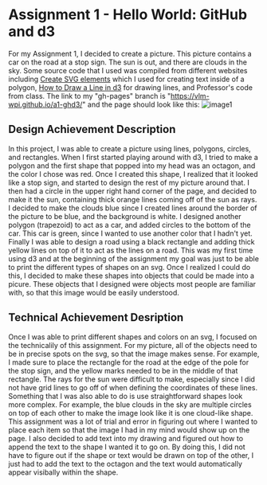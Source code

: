 Assignment 1 - Hello World: GitHub and d3  
===

For my Assignment 1, I decided to create a picture. This picture contains a car on the road at a stop sign. The sun is out, and there are clouds in the sky. Some source code that I used was compiled from different websites including [Create SVG elements](https://www.tutorialsteacher.com/d3js/create-svg-elements-in-d3js#:~:text=var%20svg%20%3D%20d3.select%20%28%22body%22%29.append%20%28%22svg%22%29.attr%20%28%22width%22%2C%20width%29.attr,svg%2C%20so%20that%20we%20can%20use%20it%20later.) which I used for creating text inside of a polygon, [How to Draw a Line in d3](https://webdva.github.io/how-to-draw-a-line-in-d3js/) for drawing lines, and Professor's code from class. The link to my "gh-pages" branch is "https://vlm-wpi.github.io/a1-ghd3/" and the page should look like this: ![image1](https://github.com/vlm-wpi/a1-ghd3/blob/85c506050245651d0efb39b444f296784314fc33/assignment1.png)

Design Achievement Description
---

In this project, I was able to create a picture using lines, polygons, circles, and rectangles. When I first started playing around with d3, I tried to make a polygon and the first shape that popped into my head was an octagon, and the color I chose was red. Once I created this shape, I realized that it looked like a stop sign, and started to design the rest of my picture around that. I then had a circle in the upper right hand corner of the page, and decided to make it the sun, containing thick orange lines coming off of the sun as rays. I decided to make the clouds blue since I created lines around the border of the picture to be blue, and the background is white. I designed another polygon (trapezoid) to act as a car, and added circles to the bottom of the car. This car is green, since I wanted to use another color that I hadn't yet. Finally I was able to design a road using a black rectangle and adding thick yellow lines on top of it to act as the lines on a road. This was my first time using d3 and at the beginning of the assignment my goal was just to be able to print the different types of shapes on an svg. Once I realized I could do this, I decided to make these shapes into objects that could be made into a picure. These objects that I designed were objects most people are familiar with, so that this image would be easily understood.

Technical Achievement Desription
---

Once I was able to print different shapes and colors on an svg, I focused on the technicalily of this assignment. For my picture, all of the objects need to be in precise spots on the svg, so that the image makes sense. For example, I made sure to place the rectangle for the road at the edge of the pole for the stop sign, and the yellow marks needed to be in the middle of that rectangle. The rays for the sun were difficult to make, especially since   I did not have grid lines to go off of when defining the coordinates of these lines. Something that I was also able to do is use straightforward shapes look more complex. For example, the blue clouds in the sky are multiple circles on top of each other to make the image look like it is one cloud-like shape. This assignment was a lot of trial and error in figuring out where I wanted to place each item so that the image I had in my mind would show up on the page. I also decided to add text into my drawing and figured out how to append the text to the shape I wanted it to go on. By doing this, I did not have to figure out if the shape or text would be drawn on top of the other, I just had to add the text to the octagon and the text would automatically appear visibally within the shape.


